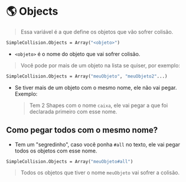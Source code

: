 # 🌎 Objects

> Essa variável é a que define os objetos que vão sofrer colisão.

```vb
SimpleCollision.Objects = Array("<objeto>")
```

* `<objeto>` é o nome do objeto que vai sofrer colisão.

> Você pode por mais de um objeto na lista se quiser, por exemplo:

```vb
SimpleCollision.Objects = Array("meuObjeto", "meuObjeto2"...)
```

*   Se tiver mais de um objeto com o mesmo nome, ele não vai pegar. Exemplo:

    > Tem 2 Shapes com o nome `caixa`, ele vai pegar a que foi declarada primeiro com esse nome.

## Como pegar todos com o mesmo nome?

* Tem um "segredinho", caso você ponha `#all` no texto, ele vai pegar todos os objetos com esse nome.

```vb
SimpleCollision.Objects = Array("meuObjeto#all")
```

> Todos os objetos que tiver o nome `meuObjeto` vai sofrer a colisão.
